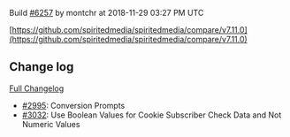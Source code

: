 Build [#6257](https://circleci.com/gh/spiritedmedia/spiritedmedia/6257) by montchr at 2018-11-29 03:27 PM UTC

[https://github.com/spiritedmedia/spiritedmedia/compare/v7.11.0](https://github.com/spiritedmedia/spiritedmedia/compare/v7.11.0)
## Change log
[Full Changelog](git@github.com:spiritedmedia/spiritedmedia.git/compare/v7.10.13...v7.11.0)

 - [#2995](git@github.com:spiritedmedia/spiritedmedia.git/pull/2995): Conversion Prompts
 - [#3032](git@github.com:spiritedmedia/spiritedmedia.git/pull/3032): Use Boolean Values for Cookie Subscriber Check Data and Not Numeric Values
